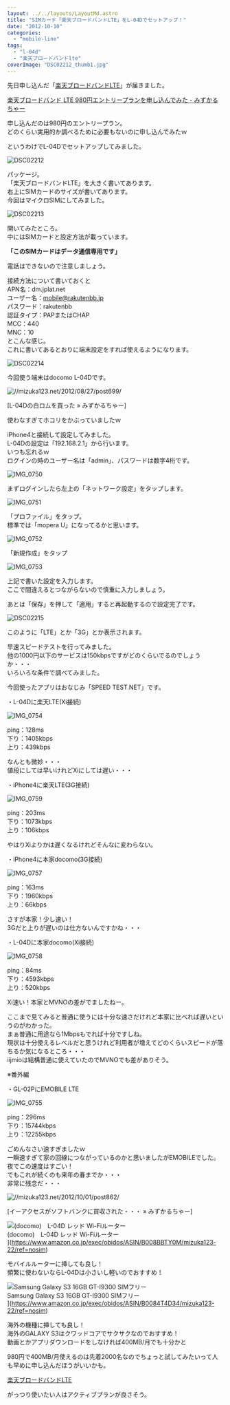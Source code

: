 ```yaml
---
layout: ../../layouts/LayoutMd.astro
title: "SIMカード「楽天ブロードバンドLTE」をL-04Dでセットアップ！"
date: "2012-10-10"
categories: 
  - "mobile-line"
tags: 
  - "l-04d"
  - "楽天ブロードバンドlte"
coverImage: "DSC02212_thumb1.jpg"
---
```


先日申し込んだ「[楽天ブロードバンドLTE](http://hb.afl.rakuten.co.jp/hgc/1021dc11.c5c7e773.1021dc12.43f948d3/?pc=http%3a%2f%2fbroadband.rakuten.co.jp%2flte%2f%3fscid%3daf_ich_link_urltxt&m=http%3a%2f%2fm.rakuten.co.jp)」が届きました。

[楽天ブロードバンド LTE 980円エントリープランを申し込んでみた \- みずかるちゃー](https://mizuka123.net/archive/912/)

申し込んだのは980円のエントリープラン。  
どのくらい実用的か調べるために必要もないのに申し込んでみたｗ

というわけでL-04Dでセットアップしてみました。

![DSC02212](/archive/images/DSC02212_thumb.jpg "DSC02212")


パッケージ。  
「楽天ブロードバンドLTE」を大きく書いてあります。  
右上にSIMカードのサイズが書いてあります。  
今回はマイクロSIMにしてみました。

![DSC02213](/archive/images/DSC02213_thumb.jpg "DSC02213")


開いてみたところ。  
中にはSIMカードと設定方法が載っています。

**「このSIMカードはデータ通信専用です」**

電話はできないので注意しましょう。

接続方法について書いておくと  
APN名：dm.jplat.net  
ユーザー名：mobile@rakutenbb.jp  
パスワード：rakutenbb  
認証タイプ：PAPまたはCHAP  
MCC：440  
MNC：10  
とこんな感じ。  
これに書いてあるとおりに端末設定をすれば使えるようになります。

![DSC02214](/archive/images/DSC02214_thumb.jpg "DSC02214")


今回使う端末はdocomo L-04Dです。

![//mizuka123.net/2012/08/27/post699/](http://capture.heartrails.com/200x200/cool?//mizuka123.net/2012/08/27/post699/ "L-04Dの白ロムを買った » みずかるちゃー | みずかるちゃー")


[L-04Dの白ロムを買った » みずかるちゃー]

使わなすぎてホコリをかぶっていましたｗ

iPhone4と接続して設定してみました。  
L-04Dの設定は「192.168.2.1」から行います。  
いつも忘れるｗ  
ログインの時のユーザー名は「admin」、パスワードは数字4桁です。

![IMG_0750](/archive/images/IMG_0750_thumb.png "IMG_0750")


まずログインしたら左上の「ネットワーク設定」をタップします。

![IMG_0751](/archive/images/IMG_0751_thumb.png "IMG_0751")


「プロファイル」をタップ。  
標準では「mopera U」になってるかと思います。

![IMG_0752](/archive/images/IMG_0752_thumb.png "IMG_0752")


「新規作成」をタップ

![IMG_0753](/archive/images/IMG_0753_thumb.png "IMG_0753")


上記で書いた設定を入力します。  
ここで間違えるとつながらないので慎重に入力しましょう。

あとは「保存」を押して「適用」すると再起動するので設定完了です。

![DSC02215](/archive/images/DSC02215_thumb.jpg "DSC02215")


このように「LTE」とか「3G」とか表示されます。

早速スピードテストを行ってみました。  
他の1000円以下のサービスは150kbpsですがどのくらいでるのでしょうか・・・  
いろいろな条件で調べてみました。

今回使ったアプリはおなじみ「SPEED TEST.NET」です。

・L-04Dに楽天LTE(Xi接続)

![IMG_0754](/archive/images/IMG_0754_thumb.png "IMG_0754")


ping：128ms  
下り：1405kbps  
上り：439kbps

なんとも微妙・・・  
値段にしては早いけれどXiにしては遅い・・・

・iPhone4に楽天LTE(3G接続)

![IMG_0759](/archive/images/IMG_0759_thumb.png "IMG_0759")


ping：203ms  
下り：1073kbps  
上り：106kbps

やはりXiよりかは遅くなるけれどそんなに変わらない。

・iPhone4に本家docomo(3G接続)

![IMG_0757](/archive/images/IMG_0757_thumb.png "IMG_0757")


ping：163ms  
下り：1960kbps  
上り：66kbps

さすが本家！少し速い！  
3Gだと上りが遅いのは仕方ないんですかね・・・

・L-04Dに本家docomo(Xi接続)

![IMG_0758](/archive/images/IMG_0758_thumb.png "IMG_0758")


ping：84ms  
下り：4593kbps  
上り：520kbps

Xi速い！本家とMVNOの差がでましたねー。

ここまで見てみると普通に使うには十分な速さだけれど本家に比べれば遅いというのがわかった。  
まぁ普通に用途なら1Mbpsもでれば十分ですしね。  
現状は十分使えるレベルだと思うけれど利用者が増えてどのくらいスピードが落ちるか気になるところ・・・  
iijmioは結構普通に使えていたのでMVNOでも差がありそう。

※番外編

・GL-02PにEMOBILE LTE

![IMG_0755](/archive/images/IMG_0755_thumb.png "IMG_0755")


ping：296ms  
下り：15744kbps  
上り：12255kbps

ごめんなさい速すぎましたｗ  
一瞬速すぎて家の回線につながっているのかと思いましたがEMOBILEでした。  
夜でこの速度はすごい！  
でもこれが続くのも来年の春までか・・・  
非常に残念だ・・・

![//mizuka123.net/2012/10/01/post862/](http://capture.heartrails.com/200x200/cool/1349877188952?//mizuka123.net/2012/10/01/post862/ "イーアクセスがソフトバンクに買収された・・・ » みずかるちゃー | みずかるちゃー")
  
[イーアクセスがソフトバンクに買収された・・・ » みずかるちゃー]

![(docomo)　L-04D レッド Wi-Fiルーター](/archive/images/31fTTxyPG6L._SL75_.jpg)  
(docomo)　L-04D レッド Wi-Fiルーター  
](https://www.amazon.co.jp/exec/obidos/ASIN/B008BBTY0M/mizuka123-22/ref=nosim)

モバイルルーターに挿しても良し！  
頻繁に使わないならL-04Dは小さいし軽いのでおすすめ！

![Samsung Galaxy S3 16GB GT-I9300 SIMフリー](/archive/images/41oSIQ39fkL._SL75_.jpg)  
Samsung Galaxy S3 16GB GT-I9300 SIMフリー  
](https://www.amazon.co.jp/exec/obidos/ASIN/B0084T4D34/mizuka123-22/ref=nosim)

海外の機種に挿しても良し！  
海外のGALAXY S3はクワッドコアでサクサクなのでおすすめ！  
動画とかアプリダウンロードをしなければ400MB/月でも十分かと

980円で400MB/月使えるのは先着2000名なのでちょっと試してみたいって人も早めに申し込んだほうがいいかも。

[楽天ブロードバンドLTE](http://hb.afl.rakuten.co.jp/hgc/1021dc11.c5c7e773.1021dc12.43f948d3/?pc=http%3a%2f%2fbroadband.rakuten.co.jp%2flte%2f%3fscid%3daf_ich_link_urltxt&m=http%3a%2f%2fm.rakuten.co.jp)

がっつり使いたい人はアクティブプランが良さそう。

